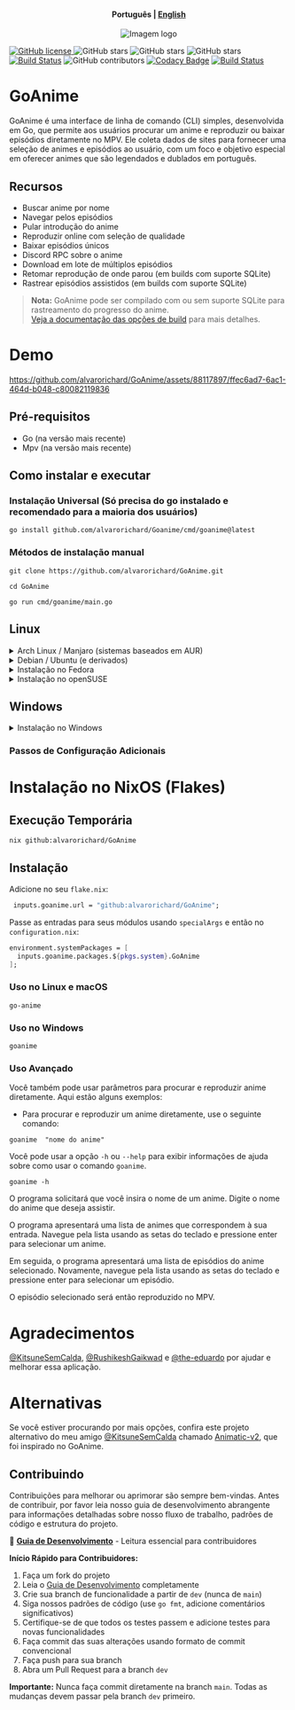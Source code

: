 <h4 align="center">
    <p>
        <b>Рortuguês</b> |
        <a href="https://github.com/alvarorichard/GoAnime/blob/main/README.md">English</a>
    </p>
</h4>

<p align="center">
  <img src="https://github.com/alvarorichard/GoAnime/assets/102667323/49600255-d5a2-4405-81d1-a08cebae569a" alt="Imagem logo" />
</p>

[![GitHub license](https://img.shields.io/github/license/alvarorichard/GoAnime)
](alvarorichard/GoAnime/blob/master/LICENSE)
![GitHub stars](https://img.shields.io/github/stars/alvarorichard/GoAnime)
![GitHub stars](https://img.shields.io/github/last-commit/alvarorichard/GoAnime)
![GitHub stars](https://img.shields.io/github/forks/alvarorichard/GoAnime?style=social)
[![Build Status](https://github.com/alvarorichard/GoAnime/actions/workflows/ci.yml/badge.svg)](https://github.com/alvarorichard/GoAnime/actions)
![GitHub contributors](https://img.shields.io/github/contributors/alvarorichard/GoAnime)
[![Codacy Badge](https://app.codacy.com/project/badge/Grade/9923765cb2854ae39af6b567996aad43)](https://app.codacy.com/gh/alvarorichard/GoAnime/dashboard?utm_source=gh&utm_medium=referral&utm_content=&utm_campaign=Badge_grade)
[![Build Status](https://app.travis-ci.com/alvarorichard/GoAnime.svg?branch=main)](https://app.travis-ci.com/alvarorichard/GoAnime)

# GoAnime

GoAnime é uma interface de linha de comando (CLI) simples, desenvolvida em Go, que permite aos usuários procurar um anime e reproduzir ou baixar episódios diretamente no MPV. Ele coleta dados de sites para fornecer uma seleção de animes e episódios ao usuário, com um foco e objetivo especial em oferecer animes que são legendados e dublados em português.

## Recursos

- Buscar anime por nome
- Navegar pelos episódios
- Pular introdução do anime
- Reproduzir online com seleção de qualidade
- Baixar episódios únicos
- Discord RPC sobre o anime
- Download em lote de múltiplos episódios
- Retomar reprodução de onde parou (em builds com suporte SQLite)
- Rastrear episódios assistidos (em builds com suporte SQLite)

> **Nota:** GoAnime pode ser compilado com ou sem suporte SQLite para rastreamento do progresso do anime.  
> [Veja a documentação das opções de build](docs/BUILD_OPTIONS.md) para mais detalhes.

# Demo

<https://github.com/alvarorichard/GoAnime/assets/88117897/ffec6ad7-6ac1-464d-b048-c80082119836>

## Pré-requisitos

- Go (na versão mais recente)
- Mpv (na versão mais recente)

## Como instalar e executar

### Instalação Universal (Só precisa do go instalado e recomendado para a maioria dos usuários)

```shell
go install github.com/alvarorichard/Goanime/cmd/goanime@latest
```

### Métodos de instalação manual

```shell
git clone https://github.com/alvarorichard/GoAnime.git
```

```shell
cd GoAnime
```

```shell
go run cmd/goanime/main.go
```

## Linux

<details>
<summary>Arch Linux / Manjaro (sistemas baseados em AUR)</summary>

Usando Yay:

```bash
yay -S goanime
```

ou usando Paru:

```bash
paru -S goanime
```

Ou, para clonar e instalar manualmente:

```bash
git clone https://aur.archlinux.org/goanime.git
cd goanime
makepkg -si
sudo pacman -S mpv
```

</details>

<details>
<summary>Debian / Ubuntu (e derivados)</summary>

```bash
sudo apt update
sudo apt install mpv

# Para sistemas x86_64:
curl -Lo goanime https://github.com/alvarorichard/GoAnime/releases/latest/download/goanime-linux

chmod +x goanime
sudo mv goanime /usr/bin/
goanime
```

</details>

<details>
<summary>Instalação no Fedora</summary>

```bash
sudo dnf update
sudo dnf install mpv

# Para sistemas x86_64:
curl -Lo goanime https://github.com/alvarorichard/GoAnime/releases/latest/download/goanime-linux

chmod +x goanime
sudo mv goanime /usr/bin/
goanime
```

</details>

<details>
<summary>Instalação no openSUSE</summary>

```bash
sudo zypper refresh
sudo zypper install mpv

# Para sistemas x86_64:
curl -Lo goanime https://github.com/alvarorichard/GoAnime/releases/latest/download/goanime-linux

chmod +x goanime
sudo mv goanime /usr/bin/
goanime
```

</details>

## Windows

<details>
<summary>Instalação no Windows</summary>

> **Altamente Recomendado:** Use o instalador para a melhor experiência no Windows.

Opção 1: Usando o instalador (Recomendado)

- Baixe e execute o [Instalador do Windows](https://github.com/alvarorichard/GoAnime/releases/latest/download/GoAnimeInstaller.exe)

Opção 2: Executável independente

- Baixe o executável apropriado para seu sistema na [versão mais recente](https://github.com/alvarorichard/GoAnime/releases/latest)

</details>

### Passos de Configuração Adicionais

# Instalação no NixOS (Flakes)

## Execução Temporária

```shell
nix github:alvarorichard/GoAnime
```

## Instalação

Adicione no seu `flake.nix`:

```nix
 inputs.goanime.url = "github:alvarorichard/GoAnime";
```

Passe as entradas para seus módulos usando `specialArgs` e então no `configuration.nix`:

```nix
environment.systemPackages = [
  inputs.goanime.packages.${pkgs.system}.GoAnime
];
```

### Uso no Linux e macOS

```shell
go-anime
```

### Uso no Windows

```shell
goanime
```

### Uso Avançado

Você também pode usar parâmetros para procurar e reproduzir anime diretamente. Aqui estão alguns exemplos:

- Para procurar e reproduzir um anime diretamente, use o seguinte comando:

```shell
goanime  "nome do anime"
```

Você pode usar a opção `-h` ou `--help` para exibir informações de ajuda sobre como usar o comando `goanime`.

```shell
goanime -h
```

O programa solicitará que você insira o nome de um anime. Digite o nome do anime que deseja assistir.

O programa apresentará uma lista de animes que correspondem à sua entrada. Navegue pela lista usando as setas do teclado e pressione enter para selecionar um anime.

Em seguida, o programa apresentará uma lista de episódios do anime selecionado. Novamente, navegue pela lista usando as setas do teclado e pressione enter para selecionar um episódio.

O episódio selecionado será então reproduzido no MPV.

# Agradecimentos

[@KitsuneSemCalda](https://github.com/KitsuneSemCalda), [@RushikeshGaikwad](https://github.com/Wraient) e [@the-eduardo](https://github.com/the-eduardo) por ajudar e melhorar essa aplicação.

# Alternativas

Se você estiver procurando por mais opções, confira este projeto alternativo do meu amigo [@KitsuneSemCalda](https://github.com/KitsuneSemCalda) chamado [Animatic-v2](https://github.com/KitsuneSemCalda/Animatic-v2), que foi inspirado no GoAnime.

## Contribuindo

Contribuições para melhorar ou aprimorar são sempre bem-vindas. Antes de contribuir, por favor leia nosso guia de desenvolvimento abrangente para informações detalhadas sobre nosso fluxo de trabalho, padrões de código e estrutura do projeto.

📖 **[Guia de Desenvolvimento](docs/Development.md)** - Leitura essencial para contribuidores

**Início Rápido para Contribuidores:**

1. Faça um fork do projeto
2. Leia o [Guia de Desenvolvimento](docs/Development.md) completamente
3. Crie sua branch de funcionalidade a partir de `dev` (nunca de `main`)
4. Siga nossos padrões de código (use `go fmt`, adicione comentários significativos)
5. Certifique-se de que todos os testes passem e adicione testes para novas funcionalidades
6. Faça commit das suas alterações usando formato de commit convencional
7. Faça push para sua branch
8. Abra um Pull Request para a branch `dev`

**Importante:** Nunca faça commit diretamente na branch `main`. Todas as mudanças devem passar pela branch `dev` primeiro.
